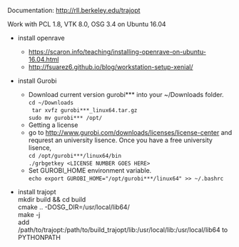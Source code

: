 Documentation: http://rll.berkeley.edu/trajopt

Work with PCL 1.8, VTK 8.0, OSG 3.4 on Ubuntu 16.04

- install openrave
  - https://scaron.info/teaching/installing-openrave-on-ubuntu-16.04.html
  - http://fsuarez6.github.io/blog/workstation-setup-xenial/

- install Gurobi
    - Download current version gurobi*** into your ~/Downloads folder. <br>
    ` cd ~/Downloads `<br> 
    ` tar xvfz gurobi***_linux64.tar.gz` <br> 
    ` sudo mv gurobi*** /opt/ `<br> 
    - Getting a license <br>
    - go to http://www.gurobi.com/downloads/licenses/license-center and requrest an university lisence. Once you have a free university lisence, <br>
    `cd /opt/gurobi***/linux64/bin` <br>
    `./grbgetkey <LICENSE NUMBER GOES HERE>` <br>
    - Set GUROBI_HOME environment variable. <br>
    `echo export GUROBI_HOME="/opt/gurobi***/linux64" >> ~/.bashrc` <br>

- install trajopt  
mkdir build && cd build <br>
cmake .. -DOSG_DIR=/usr/local/lib64/ <br>
make -j  
add /path/to/trajopt:/path/to/build_trajopt/lib:/usr/local/lib:/usr/local/lib64 to PYTHONPATH
